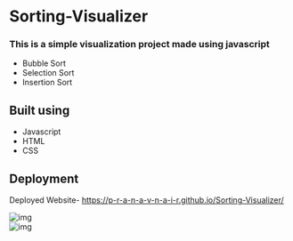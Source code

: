 # Sorting-Visualizer

### This is a simple visualization project made using javascript 
- Bubble Sort 
- Selection Sort
- Insertion Sort

## Built using
* Javascript
* HTML
* CSS

## Deployment
Deployed Website- https://p-r-a-n-a-v-n-a-i-r.github.io/Sorting-Visualizer/

![img](https://user-images.githubusercontent.com/86367423/173855787-8a7e7a43-1b79-4c0b-a782-5611695db08b.png) <br/>
![img](https://user-images.githubusercontent.com/86367423/173868519-08f140f1-1cb7-4a32-a8d8-bf365f36be30.png) <br/>
